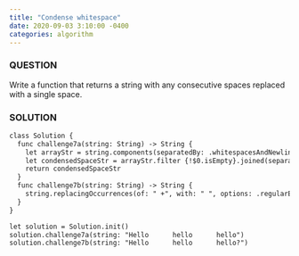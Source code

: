 ```yaml
---
title: "Condense whitespace"
date: 2020-09-03 3:10:00 -0400
categories: algorithm
---
```


### QUESTION
Write a function that returns a string with any consecutive spaces replaced with a single space.

### SOLUTION
```markdown
class Solution {
  func challenge7a(string: String) -> String {
    let arrayStr = string.components(separatedBy: .whitespacesAndNewlines)
    let condensedSpaceStr = arrayStr.filter {!$0.isEmpty}.joined(separator: " ")
    return condensedSpaceStr
  }
  func challenge7b(string: String) -> String {
    string.replacingOccurrences(of: " +", with: " ", options: .regularExpression, range: nil)
  }
}

let solution = Solution.init()
solution.challenge7a(string: "Hello      hello      hello")
solution.challenge7b(string: "Hello      hello      hello?")
```
